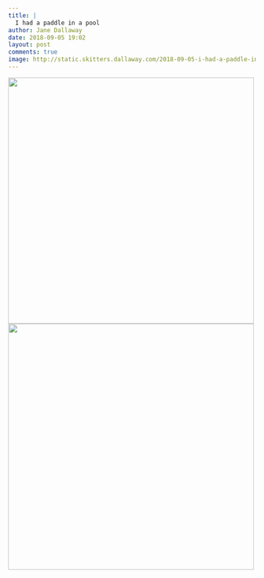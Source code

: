```yaml
---
title: |
  I had a paddle in a pool
author: Jane Dallaway
date: 2018-09-05 19:02
layout: post
comments: true
image: http://static.skitters.dallaway.com/2018-09-05-i-had-a-paddle-in-a-pool-thumb-1-IMG-6657.JPG
---
```


<div>
        <a href="http://static.skitters.dallaway.com/2018-09-05-i-had-a-paddle-in-a-pool-fullsize-1-IMG-6657.JPG">
          <img src="http://static.skitters.dallaway.com/2018-09-05-i-had-a-paddle-in-a-pool-thumb-1-IMG-6657.JPG" width="500" height="500"/>
        </a>
      </div><div>
        <a href="http://static.skitters.dallaway.com/2018-09-05-i-had-a-paddle-in-a-pool-fullsize-2-IMG-6658.JPG">
          <img src="http://static.skitters.dallaway.com/2018-09-05-i-had-a-paddle-in-a-pool-thumb-2-IMG-6658.JPG" width="500" height="500"/>
        </a>
      </div>


  
      